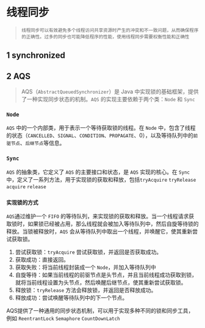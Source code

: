 # 线程同步

> `线程同步可以有效避免多个线程访问共享资源时产生的冲突和不一致问题，从而确保程序的正确性。过多的同步也可能降低程序的性能，使用线程同步需要权衡性能和正确性`

## 1 synchronized 



## 2 AQS

> AQS（`AbstractQueuedSynchronizer`）是 Java 中实现锁的基础框架，提供了一种实现同步状态的机制。`AQS` 的实现主要依赖于两个类：`Node` 和 `Sync`

### `Node`

`AQS` 中的一个内部类，用于表示一个等待获取锁的线程。在 `Node` 中，包含了线程的状态（`CANCELLED`、`SIGNAL`、`CONDITION`、`PROPAGATE`、0），以及等待队列中的`前驱节点`、`后继节点`等信息。

### `Sync`

`AQS` 的抽象类，它定义了 `AQS` 的主要接口和状态，是 `AQS` 实现的核心。在 `Sync` 中，定义了一系列方法，用于实现锁的获取和释放，包括`tryAcquire` `tryRelease` `acquire` `release` 

### `实现锁的方式`

`AQS`通过维护一个 `FIFO` 的等待队列，来实现锁的获取和释放。当一个线程请求获取锁时，如果锁已经被占用，那么线程就会被加入等待队列中，然后自旋等待锁的释放。当锁被释放时，`AQS` 会从等待队列中取出一个线程，并唤醒它，使其重新尝试获取锁。

1. 尝试获取锁：`tryAcquire` 尝试获取锁，并返回是否获取成功。
2. 获取成功：直接返回。
3. 获取失败：将当前线程封装成一个 `Node`，并加入等待队列中
4. 自旋等待：如果当前线程的前驱节点是头节点，并且当前线程成功获取到锁，就将当前线程设置为头节点，然后唤醒后继节点，使其重新尝试获取锁。
5. 释放锁：`tryRelease` 方法会释放锁，并返回是否释放成功。
6. 释放成功：尝试唤醒等待队列中的下一个节点。

AQS提供了一种通用的同步状态机制，可以用于实现多种不同的锁和同步工具，例如 `ReentrantLock` `Semaphore` `CountDownLatch`
